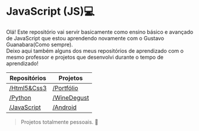 #  JavaScript (JS)💻
Olá! Este repositório vai servir basicamente como ensino básico e avançado de JavaScript que estou aprendendo novamente com o Gustavo Guanabara(Como sempre).
<br>Deixo aqui também alguns dos meus repositórios de aprendizado com o mesmo professor e projetos que desenvolvi durante o tempo de aprendizado!

| Repositórios | Projetos|
|-------------|--------------| 
| <a href="https://github.com/mercuriohg/AulasGustavoGuanabara">/Html5&Css3</a>     | <a href="https://mercuriohg.github.io/projetoportfolio/">/Portfólio</a>|
| <a href="https://github.com/mercuriohg/Python2023">/Python</a>     | <a href="https://mercuriohg.github.io/winedegust/">/WineDegust</a>|
| <a href="">/JavaScript</a> | <a href= "">/Android</a>

>Projetos totalmente pessoais. 👜
